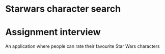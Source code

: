 # Starwars character search
# Assignment interview

An application where people can rate their favourite Star
Wars characters
